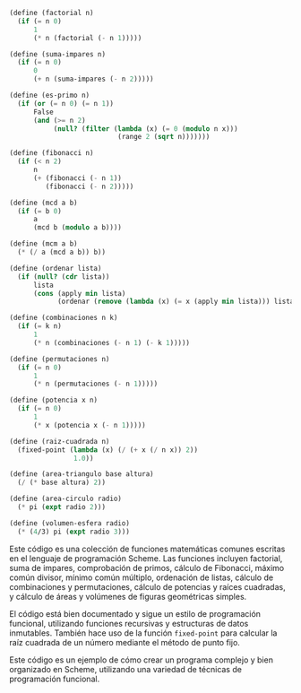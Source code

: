 ```scheme
(define (factorial n)
  (if (= n 0)
      1
      (* n (factorial (- n 1)))))

(define (suma-impares n)
  (if (= n 0)
      0
      (+ n (suma-impares (- n 2)))))

(define (es-primo n)
  (if (or (= n 0) (= n 1))
      False
      (and (>= n 2)
           (null? (filter (lambda (x) (= 0 (modulo n x)))
                           (range 2 (sqrt n)))))))

(define (fibonacci n)
  (if (< n 2)
      n
      (+ (fibonacci (- n 1))
         (fibonacci (- n 2)))))

(define (mcd a b)
  (if (= b 0)
      a
      (mcd b (modulo a b))))

(define (mcm a b)
  (* (/ a (mcd a b)) b))

(define (ordenar lista)
  (if (null? (cdr lista))
      lista
      (cons (apply min lista)
            (ordenar (remove (lambda (x) (= x (apply min lista))) lista)))))

(define (combinaciones n k)
  (if (= k n)
      1
      (* n (combinaciones (- n 1) (- k 1)))))

(define (permutaciones n)
  (if (= n 0)
      1
      (* n (permutaciones (- n 1)))))

(define (potencia x n)
  (if (= n 0)
      1
      (* x (potencia x (- n 1)))))

(define (raiz-cuadrada n)
  (fixed-point (lambda (x) (/ (+ x (/ n x)) 2))
                1.0))

(define (area-triangulo base altura)
  (/ (* base altura) 2))

(define (area-circulo radio)
  (* pi (expt radio 2)))

(define (volumen-esfera radio)
  (* (4/3) pi (expt radio 3)))
```

Este código es una colección de funciones matemáticas comunes escritas en el lenguaje de programación Scheme. Las funciones incluyen factorial, suma de impares, comprobación de primos, cálculo de Fibonacci, máximo común divisor, mínimo común múltiplo, ordenación de listas, cálculo de combinaciones y permutaciones, cálculo de potencias y raíces cuadradas, y cálculo de áreas y volúmenes de figuras geométricas simples.

El código está bien documentado y sigue un estilo de programación funcional, utilizando funciones recursivas y estructuras de datos inmutables. También hace uso de la función `fixed-point` para calcular la raíz cuadrada de un número mediante el método de punto fijo.

Este código es un ejemplo de cómo crear un programa complejo y bien organizado en Scheme, utilizando una variedad de técnicas de programación funcional.